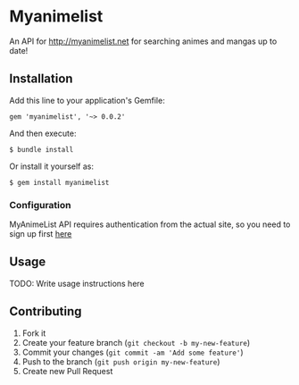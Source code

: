 # Myanimelist
An API for http://myanimelist.net for searching animes and mangas up to date!

## Installation

Add this line to your application's Gemfile:

    gem 'myanimelist', '~> 0.0.2'

And then execute:

    $ bundle install

Or install it yourself as:

    $ gem install myanimelist

### Configuration
MyAnimeList API requires authentication from the actual site, so you need to sign up first 
<a href="http://myanimelist.net/register.php">here</a>
## Usage

TODO: Write usage instructions here

## Contributing

1. Fork it
2. Create your feature branch (`git checkout -b my-new-feature`)
3. Commit your changes (`git commit -am 'Add some feature'`)
4. Push to the branch (`git push origin my-new-feature`)
5. Create new Pull Request
